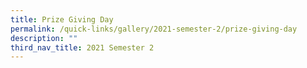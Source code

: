 ```yaml
---
title: Prize Giving Day
permalink: /quick-links/gallery/2021-semester-2/prize-giving-day
description: ""
third_nav_title: 2021 Semester 2
---
```

